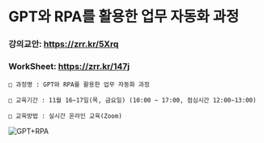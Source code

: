 # GPT와 RPA를 활용한 업무 자동화 과정

### 강의교안:        https://zrr.kr/5Xrq
### WorkSheet:        https://zrr.kr/147j

`````
□ 과정명 : GPT와 RPA를 활용한 업무 자동화 과정

□ 교육기간 : 11월 16~17일(목, 금요일) (10:00 ~ 17:00, 점심시간 12:00~13:00) 

□ 교육방법 : 실시간 온라인 교육(Zoom)
`````


![GPT+RPA](https://github.com/JSJeong-me/KOSA_GPT_RPA/assets/54794815/63322a37-3399-482f-883b-263a55538bba)
